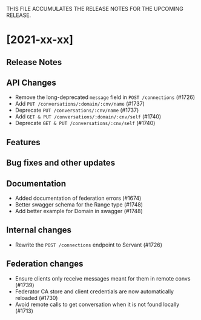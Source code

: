 THIS FILE ACCUMULATES THE RELEASE NOTES FOR THE UPCOMING RELEASE.

# [2021-xx-xx]

## Release Notes

## API Changes

* Remove the long-deprecated `message` field in `POST /connections` (#1726)
* Add `PUT /conversations/:domain/:cnv/name` (#1737)
* Deprecate `PUT /conversations/:cnv/name` (#1737)
* Add `GET & PUT /conversations/:domain/:cnv/self` (#1740)
* Deprecate `GET & PUT /conversations/:cnv/self` (#1740)

## Features

## Bug fixes and other updates

## Documentation

* Added documentation of federation errors (#1674)
* Better swagger schema for the Range type (#1748)
* Add better example for Domain in swagger (#1748)

## Internal changes

* Rewrite the `POST /connections` endpoint to Servant (#1726)

## Federation changes

* Ensure clients only receive messages meant for them in remote convs (#1739)
* Federator CA store and client credentials are now automatically reloaded (#1730)
* Avoid remote calls to get conversation when it is not found locally (#1713)
